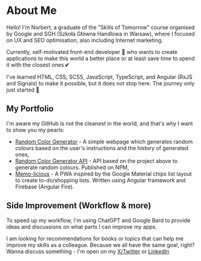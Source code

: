 # About Me

Hello! I'm Norbert, a graduate of the "Skills of Tomorrow" course organised by Google and SGH (Szkoła Główna Handlowa in Warsaw), where I focused on UX and SEO optimisation, also including Internet marketing.

Currently, self-motivated front-end developer 🎨 who wants to create applications to make this world a better place or at least save time to spend it with the closest ones 💕

I've learned HTML, CSS, SCSS, JavaScript, TypeScript, and Angular (RxJS and Signals) to make it possible, but it does not stop here. The journey only just started 🚀

## My Portfolio

I'm aware my GitHub is not the cleanest in the world, and that's why I want to show you my pearls:

- [Random Color Generator](https://eter-ns.github.io/Random-Color-Creator/) - A simple webpage which generates random colours based on the user's instructions and the history of generated ones,
- [Random Color Generator API](https://github.com/Eter-NS/Random-color-generator-API) - API based on the project above to generate random colours. Published on NPM,
- [Memo-licious](https://github.com/Eter-NS/Memo-licious_Angular-app) - A PWA inspired by the Google Material chips list layout to create to-do/shopping lists. Written using Angular framework and Firebase (Angular Fire). 

## Side Improvement (Workflow & more)

To speed up my workflow, I'm using ChatGPT and Google Bard to provide ideas and discussions on what parts I can improve my apps.

I am looking for recommendations for books or topics that can help me improve my skills as a colleague. Because we all have the same goal, right?
Wanna discuss something - I'm open on my [X/Twitter](https://twitter.com/eter_ns) or [LinkedIn](https://www.linkedin.com/in/norbert-sosnowski-629535197/)

